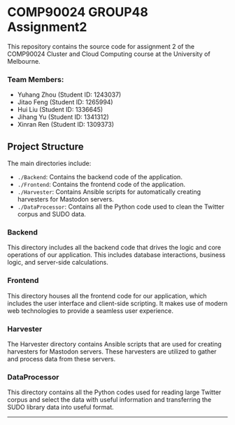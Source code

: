 # COMP90024 GROUP48 Assignment2
This repository contains the source code for assignment 2 of the COMP90024 Cluster and Cloud Computing course at the University of Melbourne.

### Team Members:
- Yuhang Zhou (Student ID: 1243037)
- Jitao Feng (Student ID: 1265994)
- Hui Liu (Student ID: 1336645)
- Jihang Yu (Student ID: 1341312)
- Xinran Ren (Student ID: 1309373)

## Project Structure
The main directories include:
- `./Backend`: Contains the backend code of the application.
- `./Frontend`: Contains the frontend code of the application.
- `./Harvester`: Contains Ansible scripts for automatically creating harvesters for Mastodon servers.
- `./DataProcessor`: Contains all the Python code used to clean the Twitter corpus and SUDO data.

### Backend

This directory includes all the backend code that drives the logic and core operations of our application. This includes database interactions, business logic, and server-side calculations.

### Frontend

This directory houses all the frontend code for our application, which includes the user interface and client-side scripting. It makes use of modern web technologies to provide a seamless user experience.

### Harvester

The Harvester directory contains Ansible scripts that are used for creating harvesters for Mastodon servers. These harvesters are utilized to gather and process data from these servers.

### DataProcessor

This directory contains all the Python codes used for reading large Twitter corpus and select the data with useful information and transferring the SUDO library data into useful format.

---
